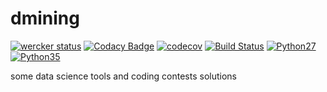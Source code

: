 dmining
=======

[![wercker status](https://app.wercker.com/status/96ee3d4c36cd0a7b30285c03be8edd66/s/ "wercker status")](https://app.wercker.com/project/byKey/96ee3d4c36cd0a7b30285c03be8edd66)
[![Codacy Badge](https://api.codacy.com/project/badge/Grade/5343989b286242149edc7d9b0d66e5d5)](https://www.codacy.com/app/aliciawyy/dmining?utm_source=github.com&amp;utm_medium=referral&amp;utm_content=aliciawyy/dmining&amp;utm_campaign=Badge_Grade)
[![codecov](https://codecov.io/gh/aliciawyy/dmining/branch/master/graph/badge.svg)](https://codecov.io/gh/aliciawyy/dmining)
[![Build Status](https://travis-ci.org/aliciawyy/dmining.svg?branch=master)](https://travis-ci.org/aliciawyy/dmining)
[![Python27](https://img.shields.io/badge/python-2.7-blue.svg)](https://travis-ci.org/aliciawyy/dmining)
[![Python35](https://img.shields.io/badge/python-3.5-blue.svg)](https://travis-ci.org/aliciawyy/dmining)


some data science tools and coding contests solutions
